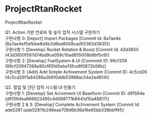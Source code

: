 # ProjectRtanRocket
 ProjectRtanRocket

Q1. Action 기반 연료바 및 높이 업적 시스템 구현하기<br/>
구현사항 0: [Import] Import Packages [Commit Id: 8a7ae4e (8a7ae4ef5efbbe8d4b2d8ea8008cad55363d3835)] <br/>
구현사항 1: [Develop] Rocket Rotation & Boost [Commit Id: 43d3650 (43d3650f587d74bd9ce059c10ad855008b6bf5c6)] <br/>
구현사항 2: [Develop] FuelSystem & UI [Commmit ID: 99cf209 (99cf20947268a90cf65fd5ebe13fce8f0872b56b)] <br/>
구현사항 3: [Add] Add Simple Achivement System [Commit ID: 4c5cd26 (4c5cd26f1a84286a2b910ddb53988ac54e2e4814)] <br/>

Q2. 팝업 및 간단 업적 시스템 UI 만들기 <br/>
구현사항 1: [Develop] Set Acivement UI Baseform [Commit ID: d91564e (d91564ea866623495c4d068771b8441d10a48817)] <br/>
구현사항 2 & 3: [Develop] Complete Achivement System [Commit Id: ade5281 (ade52811b248eae708d6b36a16e65bb338bbff4f)/ <br/>
